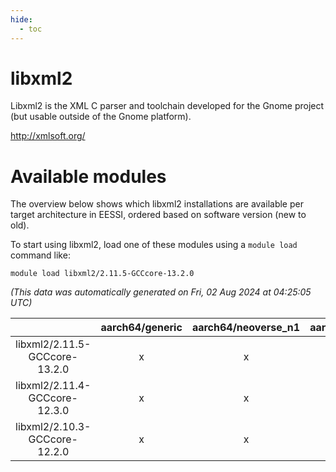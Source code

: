 ```yaml
---
hide:
  - toc
---
```


libxml2
=======


Libxml2 is the XML C parser and toolchain developed for the Gnome project (but usable outside of the Gnome platform).

http://xmlsoft.org/
# Available modules


The overview below shows which libxml2 installations are available per target architecture in EESSI, ordered based on software version (new to old).

To start using libxml2, load one of these modules using a `module load` command like:

```shell
module load libxml2/2.11.5-GCCcore-13.2.0
```

*(This data was automatically generated on Fri, 02 Aug 2024 at 04:25:05 UTC)*  

| |aarch64/generic|aarch64/neoverse_n1|aarch64/neoverse_v1|x86_64/generic|x86_64/amd/zen2|x86_64/amd/zen3|x86_64/amd/zen4|x86_64/intel/haswell|x86_64/intel/skylake_avx512|
| :---: | :---: | :---: | :---: | :---: | :---: | :---: | :---: | :---: | :---: |
|libxml2/2.11.5-GCCcore-13.2.0|x|x|x|x|x|x|x|x|x|
|libxml2/2.11.4-GCCcore-12.3.0|x|x|x|x|x|x|x|x|x|
|libxml2/2.10.3-GCCcore-12.2.0|x|x|x|x|x|x|-|x|x|
